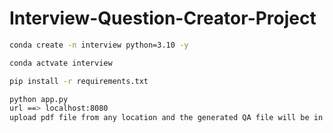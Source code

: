 # Interview-Question-Creator-Project

```bash
conda create -n interview python=3.10 -y

conda actvate interview
```
```bash
pip install -r requirements.txt
```

```bash
python app.py
url ==> localhost:8080
upload pdf file from any location and the generated QA file will be in projects "static/output" folder
```